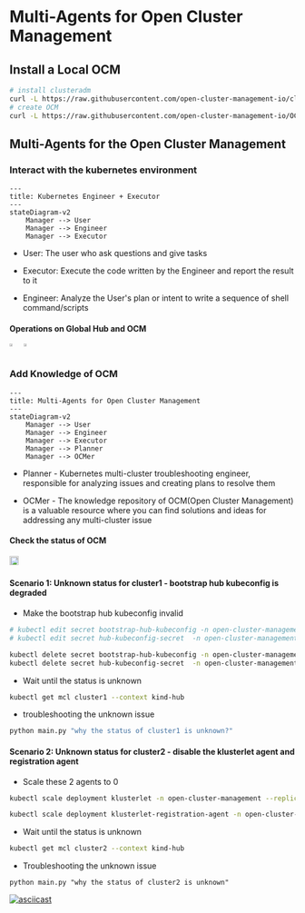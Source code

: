# Multi-Agents for Open Cluster Management

## Install a Local OCM

```bash
# install clusteradm
curl -L https://raw.githubusercontent.com/open-cluster-management-io/clusteradm/main/install.sh | bash
# create OCM
curl -L https://raw.githubusercontent.com/open-cluster-management-io/OCM/main/solutions/setup-dev-environment/local-up.sh | bash
```

## Multi-Agents for the Open Cluster Management

### Interact with the kubernetes environment

  ```mermaid
  ---
  title: Kubernetes Engineer + Executor
  ---
  stateDiagram-v2
      Manager --> User
      Manager --> Engineer
      Manager --> Executor
  ```

- User: The user who ask questions and give tasks

- Executor: Execute the code written by the Engineer and report the result to it
  
- Engineer: Analyze the User's plan or intent to write a sequence of shell command/scripts

#### Operations on Global Hub and OCM

<div style="display: flex; gap: 5px;">
  <a href="https://asciinema.org/a/673721" target="_blank">
    <img src="https://asciinema.org/a/673721.svg" style="width: 48%; height: auto;" />
  </a>
  
  <a href="https://asciinema.org/a/673715" target="_blank">
    <img src="https://asciinema.org/a/673715.svg" style="width: 48%; height: auto;" />
  </a>
</div>

### Add Knowledge of OCM

  ```mermaid
  ---
  title: Multi-Agents for Open Cluster Management
  ---
  stateDiagram-v2
      Manager --> User
      Manager --> Engineer
      Manager --> Executor
      Manager --> Planner
      Manager --> OCMer
  ```

- Planner - Kubernetes multi-cluster troubleshooting engineer, responsible for analyzing issues and creating plans to resolve them

- OCMer - The knowledge repository of OCM(Open Cluster Management) is a valuable resource where you can find solutions and ideas for addressing any multi-cluster issue

#### Check the status of OCM

<!-- [![asciicast](https://asciinema.org/a/673919.svg)](https://asciinema.org/a/673919) -->
<div style="display: flex; gap: 5px;">
  <a href="https://asciinema.org/a/673919" target="_blank">
    <img src="https://asciinema.org/a/673919.svg" style="width: 90%; height: auto;" />
  </a>
</div>

#### Scenario 1: Unknown status for cluster1 - bootstrap hub kubeconfig is degraded

- Make the bootstrap hub kubeconfig invalid

```bash
# kubectl edit secret bootstrap-hub-kubeconfig -n open-cluster-management-agent --context kind-cluster1
# kubectl edit secret hub-kubeconfig-secret  -n open-cluster-management-agent --context kind-cluster1

kubectl delete secret bootstrap-hub-kubeconfig -n open-cluster-management-agent --context kind-cluster1
kubectl delete secret hub-kubeconfig-secret  -n open-cluster-management-agent --context kind-cluster1
```

- Wait until the status is unknown

```bash
kubectl get mcl cluster1 --context kind-hub
```

- troubleshooting the unknown issue

```python
python main.py "why the status of cluster1 is unknown?"
```

#### Scenario 2: Unknown status for cluster2 - disable the klusterlet agent and registration agent

- Scale these 2 agents to 0

```bash
kubectl scale deployment klusterlet -n open-cluster-management --replicas=0 --context kind-cluster2

kubectl scale deployment klusterlet-registration-agent -n open-cluster-management-agent --replicas=0 --context kind-cluster2
```

- Wait until the status is unknown

```bash
kubectl get mcl cluster2 --context kind-hub
```

- Troubleshooting the unknown issue

```shell
python main.py "why the status of cluster2 is unknown"
```

[![asciicast](https://asciinema.org/a/674155.svg)](https://asciinema.org/a/674155)
